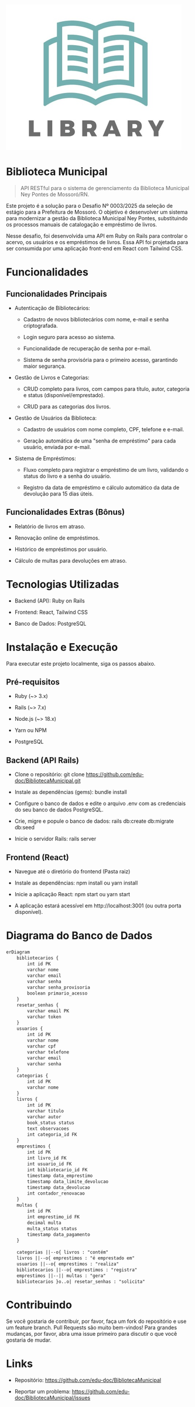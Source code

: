 ![Logo of the project](https://github.com/edu-doc/biblioteca_municipal_api/blob/main/logo.jpg)

# Biblioteca Municipal

> API RESTful para o sistema de gerenciamento da Biblioteca Municipal Ney Pontes de Mossoró/RN.

Este projeto é a solução para o Desafio Nº 0003/2025 da seleção de estágio para a Prefeitura de Mossoró. O objetivo é desenvolver um sistema para modernizar a gestão da Biblioteca Municipal Ney Pontes, substituindo os processos manuais de catalogação e empréstimo de livros.

Nesse desafio, foi desenvolvida uma API em Ruby on Rails para controlar o acervo, os usuários e os empréstimos de livros. Essa API foi projetada para ser consumida por uma aplicação front-end em React com Tailwind CSS.

# Funcionalidades

## Funcionalidades Principais

* Autenticação de Bibliotecários:

    * Cadastro de novos bibliotecários com nome, e-mail e senha criptografada.

    * Login seguro para acesso ao sistema.

    * Funcionalidade de recuperação de senha por e-mail.

    * Sistema de senha provisória para o primeiro acesso, garantindo maior segurança.

* Gestão de Livros e Categorias:

    * CRUD completo para livros, com campos para título, autor, categoria e status (disponível/emprestado).

    * CRUD para as categorias dos livros.

* Gestão de Usuários da Biblioteca:

    * Cadastro de usuários com nome completo, CPF, telefone e e-mail.

    * Geração automática de uma "senha de empréstimo" para cada usuário, enviada por e-mail.

* Sistema de Empréstimos:

    * Fluxo completo para registrar o empréstimo de um livro, validando o status do livro e a senha do usuário.

    * Registro da data de empréstimo e cálculo automático da data de devolução para 15 dias úteis.

## Funcionalidades Extras (Bônus)

* Relatório de livros em atraso.

* Renovação online de empréstimos.

* Histórico de empréstimos por usuário.

* Cálculo de multas para devoluções em atraso.

# Tecnologias Utilizadas

* Backend (API): Ruby on Rails 

* Frontend: React, Tailwind CSS

* Banco de Dados: PostgreSQL

# Instalação e Execução

Para executar este projeto localmente, siga os passos abaixo.

## Pré-requisitos

* Ruby (~> 3.x)

* Rails (~> 7.x)

* Node.js (~> 18.x)

* Yarn ou NPM

* PostgreSQL

## Backend (API Rails)

* Clone o repositório: git clone https://github.com/edu-doc/BibliotecaMunicipal.git

* Instale as dependências (gems): bundle install

* Configure o banco de dados e edite o arquivo .env com as credenciais do seu banco de dados PostgreSQL.

* Crie, migre e popule o banco de dados: rails db:create db:migrate db:seed

* Inicie o servidor Rails: rails server

## Frontend (React)

* Navegue até o diretório do frontend (Pasta raiz)

* Instale as dependências: npm install ou yarn install

* Inicie a aplicação React: npm start ou yarn start

* A aplicação estará acessível em http://localhost:3001 (ou outra porta disponível).

# Diagrama do Banco de Dados

```mermaid
erDiagram
    bibliotecarios {
        int id PK
        varchar nome
        varchar email
        varchar senha
        varchar senha_provisoria
        boolean primario_acesso
    }
    resetar_senhas {
        varchar email PK
        varchar token
    }
    usuarios {
        int id PK
        varchar nome
        varchar cpf
        varchar telefone
        varchar email
        varchar senha
    }
    categorias {
        int id PK
        varchar nome
    }
    livros {
        int id PK
        varchar titulo
        varchar autor
        book_status status
        text observacoes
        int categoria_id FK
    }
    emprestimos {
        int id PK
        int livro_id FK
        int usuario_id FK
        int bibliotecario_id FK
        timestamp data_emprestimo
        timestamp data_limite_devolucao
        timestamp data_devolucao
        int contador_renovacao
    }
    multas {
        int id PK
        int emprestimo_id FK
        decimal multa
        multa_status status
        timestamp data_pagamento
    }

    categorias ||--o{ livros : "contém"
    livros ||--o{ emprestimos : "é emprestado em"
    usuarios ||--o{ emprestimos : "realiza"
    bibliotecarios ||--o{ emprestimos : "registra"
    emprestimos ||--|| multas : "gera"
    bibliotecarios }o..o| resetar_senhas : "solicita"

```

# Contribuindo

Se você gostaria de contribuir, por favor, faça um fork do repositório e use um feature branch. Pull Requests são muito bem-vindos! Para grandes mudanças, por favor, abra uma issue primeiro para discutir o que você gostaria de mudar.

# Links

* Repositório: https://github.com/edu-doc/BibliotecaMunicipal

* Reportar um problema: https://github.com/edu-doc/BibliotecaMunicipal/issues
